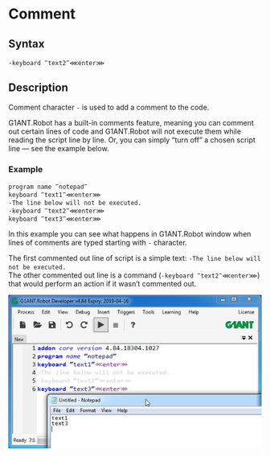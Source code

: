 # Comment

## **Syntax**

```text
-keyboard ‴text2‴⋘enter⋙
```

## **Description**

Comment character `-` is used to add a comment to the code.

G1ANT.Robot has a built-in comments feature, meaning you can comment out certain lines of code and G1ANT.Robot will not execute them while reading the script line by line. Or, you can simply “turn off” a chosen script line — see the example below.

### **Example**

```text
program name ‴notepad‴
keyboard ‴text1‴⋘enter⋙
-The line below will not be executed.
-keyboard ‴text2‴⋘enter⋙
keyboard ‴text3‴⋘enter⋙
```

In this example you can see what happens in G1ANT.Robot window when lines of comments are typed starting with `-` character.

The first commented out line of script is a simple text: `-The line below will not be executed.`  
The other commented out line is a command \(`-keyboard ‴text2‴⋘enter⋙`\) that would perform an action if it wasn’t commented out.

![](../../.gitbook/assets/comments.jpg)

